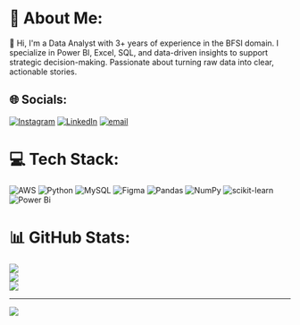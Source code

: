 # 💫 About Me:
👋 Hi, I'm a Data Analyst with 3+ years of experience in the BFSI domain. I specialize in Power BI, Excel, SQL, and data-driven insights to support strategic decision-making. Passionate about turning raw data into clear, actionable stories.


## 🌐 Socials:
[![Instagram](https://img.shields.io/badge/Instagram-%23E4405F.svg?logo=Instagram&logoColor=white)](https://instagram.com/mangesh.jadhav) [![LinkedIn](https://img.shields.io/badge/LinkedIn-%230077B5.svg?logo=linkedin&logoColor=white)](https://linkedin.com/in/mangesh-jadhav2) [![email](https://img.shields.io/badge/Email-D14836?logo=gmail&logoColor=white)](mailto:mangeshjadhav948@gmail.com) 

# 💻 Tech Stack:
![AWS](https://img.shields.io/badge/AWS-%23FF9900.svg?style=for-the-badge&logo=amazon-aws&logoColor=white) ![Python](https://img.shields.io/badge/python-3670A0?style=for-the-badge&logo=python&logoColor=ffdd54) ![MySQL](https://img.shields.io/badge/mysql-4479A1.svg?style=for-the-badge&logo=mysql&logoColor=white) ![Figma](https://img.shields.io/badge/figma-%23F24E1E.svg?style=for-the-badge&logo=figma&logoColor=white) ![Pandas](https://img.shields.io/badge/pandas-%23150458.svg?style=for-the-badge&logo=pandas&logoColor=white) ![NumPy](https://img.shields.io/badge/numpy-%23013243.svg?style=for-the-badge&logo=numpy&logoColor=white) ![scikit-learn](https://img.shields.io/badge/scikit--learn-%23F7931E.svg?style=for-the-badge&logo=scikit-learn&logoColor=white) ![Power Bi](https://img.shields.io/badge/power_bi-F2C811?style=for-the-badge&logo=powerbi&logoColor=black)
# 📊 GitHub Stats:
![](https://github-readme-stats.vercel.app/api?username=Mangesh-Jadhav-2&theme=dark&hide_border=false&include_all_commits=false&count_private=false)<br/>
![](https://nirzak-streak-stats.vercel.app/?user=Mangesh-Jadhav-2&theme=dark&hide_border=false)<br/>
![](https://github-readme-stats.vercel.app/api/top-langs/?username=Mangesh-Jadhav-2&theme=dark&hide_border=false&include_all_commits=false&count_private=false&layout=compact)

---
[![](https://visitcount.itsvg.in/api?id=Mangesh-Jadhav-2&icon=0&color=0)](https://visitcount.itsvg.in)

<!-- Proudly created with GPRM ( https://gprm.itsvg.in ) -->

